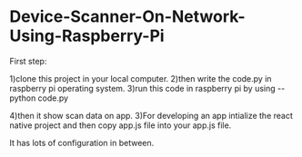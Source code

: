 # Device-Scanner-On-Network-Using-Raspberry-Pi


First step:

1)clone this project in your local computer.
2)then write the code.py in raspberry pi operating system.
3)run this code in raspberry pi by using --python code.py



4)then it show scan data on app.
3)For developing an app intialize the react native project and then copy app.js file into your app.js file.

It has lots of configuration in between.
